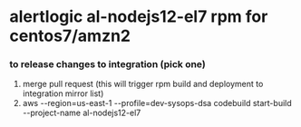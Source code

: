 # alertlogic al-nodejs12-el7 rpm for centos7/amzn2

### to release changes to integration (pick one)
1. merge pull request (this will trigger rpm build and deployment to integration mirror list)
1. aws --region=us-east-1 --profile=dev-sysops-dsa codebuild start-build --project-name al-nodejs12-el7
